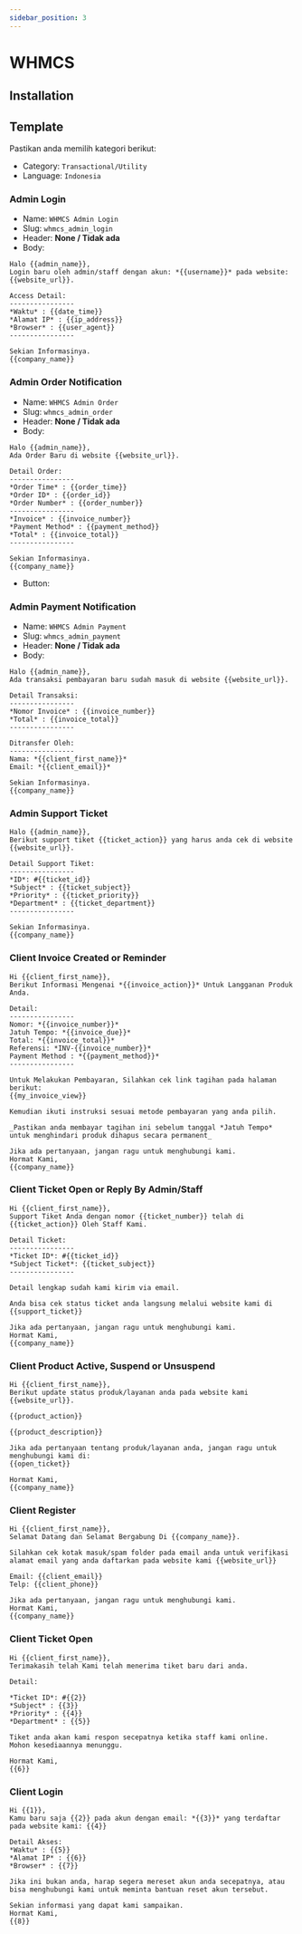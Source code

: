 ```yaml
---
sidebar_position: 3
---
```


# WHMCS

## Installation

## Template

Pastikan anda memilih kategori berikut:

- Category: `Transactional/Utility`
- Language: `Indonesia`


### Admin Login

- Name: `WHMCS Admin Login`
- Slug: `whmcs_admin_login`
- Header: **None / Tidak ada**
- Body:

```
Halo {{admin_name}},
Login baru oleh admin/staff dengan akun: *{{username}}* pada website: {{website_url}}.

Access Detail:
----------------
*Waktu* : {{date_time}}
*Alamat IP* : {{ip_address}}
*Browser* : {{user_agent}}
----------------

Sekian Informasinya.
{{company_name}}
```

### Admin Order Notification

- Name: `WHMCS Admin Order`
- Slug: `whmcs_admin_order`
- Header: **None / Tidak ada**
- Body:

```
Halo {{admin_name}},
Ada Order Baru di website {{website_url}}.

Detail Order:
----------------
*Order Time* : {{order_time}} 
*Order ID* : {{order_id}}
*Order Number* : {{order_number}}
----------------
*Invoice* : {{invoice_number}}
*Payment Method* : {{payment_method}}
*Total* : {{invoice_total}}
----------------

Sekian Informasinya.
{{company_name}}
```
- Button: 

### Admin Payment Notification

- Name: `WHMCS Admin Payment`
- Slug: `whmcs_admin_payment`
- Header: **None / Tidak ada**
- Body:

```
Halo {{admin_name}},
Ada transaksi pembayaran baru sudah masuk di website {{website_url}}.

Detail Transaksi:
----------------
*Nomor Invoice* : {{invoice_number}}
*Total* : {{invoice_total}}
----------------

Ditransfer Oleh: 
----------------
Nama: *{{client_first_name}}*
Email: *{{client_email}}*

Sekian Informasinya.
{{company_name}}
```


### Admin Support Ticket

```
Halo {{admin_name}},
Berikut support tiket {{ticket_action}} yang harus anda cek di website {{website_url}}.

Detail Support Tiket:
----------------
*ID*: #{{ticket_id}}
*Subject* : {{ticket_subject}}
*Priority* : {{ticket_priority}}
*Department* : {{ticket_department}}
----------------

Sekian Informasinya.
{{company_name}}
```


### Client Invoice Created or Reminder

```
Hi {{client_first_name}},
Berikut Informasi Mengenai *{{invoice_action}}* Untuk Langganan Produk Anda.

Detail:
----------------
Nomor: *{{invoice_number}}*
Jatuh Tempo: *{{invoice_due}}*
Total: *{{invoice_total}}*
Referensi: *INV-{{invoice_number}}*
Payment Method : *{{payment_method}}*
----------------

Untuk Melakukan Pembayaran, Silahkan cek link tagihan pada halaman berikut:
{{my_invoice_view}}

Kemudian ikuti instruksi sesuai metode pembayaran yang anda pilih.

_Pastikan anda membayar tagihan ini sebelum tanggal *Jatuh Tempo* untuk menghindari produk dihapus secara permanent_

Jika ada pertanyaan, jangan ragu untuk menghubungi kami.
Hormat Kami,
{{company_name}}
```

### Client Ticket Open or Reply By Admin/Staff

```
Hi {{client_first_name}},
Support Tiket Anda dengan nomor {{ticket_number}} telah di {{ticket_action}} Oleh Staff Kami.

Detail Ticket:
----------------
*Ticket ID*: #{{ticket_id}}
*Subject Ticket*: {{ticket_subject}}
----------------

Detail lengkap sudah kami kirim via email.

Anda bisa cek status ticket anda langsung melalui website kami di 
{{support_ticket}}

Jika ada pertanyaan, jangan ragu untuk menghubungi kami.
Hormat Kami,
{{company_name}}
```

### Client Product Active, Suspend or Unsuspend

```
Hi {{client_first_name}},
Berikut update status produk/layanan anda pada website kami {{website_url}}.

{{product_action}}

{{product_description}}

Jika ada pertanyaan tentang produk/layanan anda, jangan ragu untuk menghubungi kami di:
{{open_ticket}}

Hormat Kami,
{{company_name}}
```

### Client Register

```
Hi {{client_first_name}},
Selamat Datang dan Selamat Bergabung Di {{company_name}}.

Silahkan cek kotak masuk/spam folder pada email anda untuk verifikasi alamat email yang anda daftarkan pada website kami {{website_url}}

Email: {{client_email}}
Telp: {{client_phone}}

Jika ada pertanyaan, jangan ragu untuk menghubungi kami.
Hormat Kami,
{{company_name}}
```

### Client Ticket Open

```
Hi {{client_first_name}},
Terimakasih telah Kami telah menerima tiket baru dari anda.

Detail:

*Ticket ID*: #{{2}}
*Subject* : {{3}}
*Priority* : {{4}}
*Department* : {{5}}

Tiket anda akan kami respon secepatnya ketika staff kami online.
Mohon kesediaannya menunggu.

Hormat Kami,
{{6}}
```

### Client Login

```
Hi {{1}},
Kamu baru saja {{2}} pada akun dengan email: *{{3}}* yang terdaftar pada website kami: {{4}}

Detail Akses:
*Waktu* : {{5}}
*Alamat IP* : {{6}}
*Browser* : {{7}}

Jika ini bukan anda, harap segera mereset akun anda secepatnya, atau bisa menghubungi kami untuk meminta bantuan reset akun tersebut.

Sekian informasi yang dapat kami sampaikan.
Hormat Kami,
{{8}}
```
